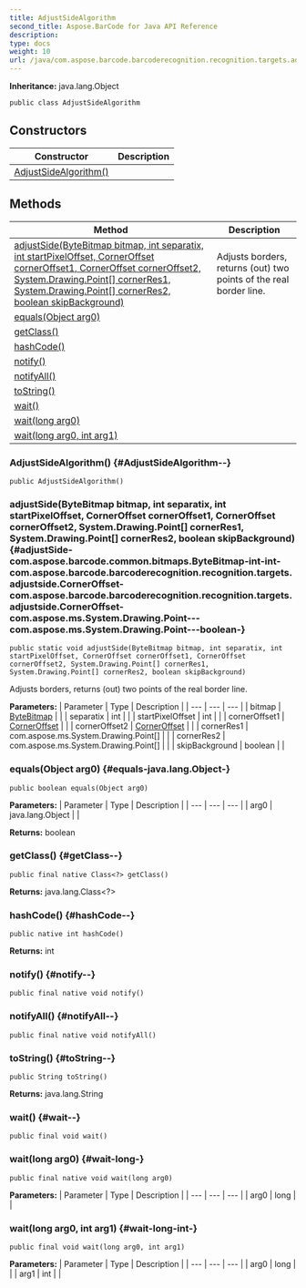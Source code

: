 ```yaml
---
title: AdjustSideAlgorithm
second_title: Aspose.BarCode for Java API Reference
description: 
type: docs
weight: 10
url: /java/com.aspose.barcode.barcoderecognition.recognition.targets.adjustside/adjustsidealgorithm/
---
```

**Inheritance:**
java.lang.Object
```
public class AdjustSideAlgorithm
```
## Constructors

| Constructor | Description |
| --- | --- |
| [AdjustSideAlgorithm()](#AdjustSideAlgorithm--) |  |
## Methods

| Method | Description |
| --- | --- |
| [adjustSide(ByteBitmap bitmap, int separatix, int startPixelOffset, CornerOffset cornerOffset1, CornerOffset cornerOffset2, System.Drawing.Point[] cornerRes1, System.Drawing.Point[] cornerRes2, boolean skipBackground)](#adjustSide-com.aspose.barcode.common.bitmaps.ByteBitmap-int-int-com.aspose.barcode.barcoderecognition.recognition.targets.adjustside.CornerOffset-com.aspose.barcode.barcoderecognition.recognition.targets.adjustside.CornerOffset-com.aspose.ms.System.Drawing.Point---com.aspose.ms.System.Drawing.Point---boolean-) | Adjusts borders, returns (out) two points of the real border line. |
| [equals(Object arg0)](#equals-java.lang.Object-) |  |
| [getClass()](#getClass--) |  |
| [hashCode()](#hashCode--) |  |
| [notify()](#notify--) |  |
| [notifyAll()](#notifyAll--) |  |
| [toString()](#toString--) |  |
| [wait()](#wait--) |  |
| [wait(long arg0)](#wait-long-) |  |
| [wait(long arg0, int arg1)](#wait-long-int-) |  |
### AdjustSideAlgorithm() {#AdjustSideAlgorithm--}
```
public AdjustSideAlgorithm()
```


### adjustSide(ByteBitmap bitmap, int separatix, int startPixelOffset, CornerOffset cornerOffset1, CornerOffset cornerOffset2, System.Drawing.Point[] cornerRes1, System.Drawing.Point[] cornerRes2, boolean skipBackground) {#adjustSide-com.aspose.barcode.common.bitmaps.ByteBitmap-int-int-com.aspose.barcode.barcoderecognition.recognition.targets.adjustside.CornerOffset-com.aspose.barcode.barcoderecognition.recognition.targets.adjustside.CornerOffset-com.aspose.ms.System.Drawing.Point---com.aspose.ms.System.Drawing.Point---boolean-}
```
public static void adjustSide(ByteBitmap bitmap, int separatix, int startPixelOffset, CornerOffset cornerOffset1, CornerOffset cornerOffset2, System.Drawing.Point[] cornerRes1, System.Drawing.Point[] cornerRes2, boolean skipBackground)
```


Adjusts borders, returns (out) two points of the real border line.

**Parameters:**
| Parameter | Type | Description |
| --- | --- | --- |
| bitmap | [ByteBitmap](../../com.aspose.barcode.common.bitmaps/bytebitmap) |  |
| separatix | int |  |
| startPixelOffset | int |  |
| cornerOffset1 | [CornerOffset](../../com.aspose.barcode.barcoderecognition.recognition.targets.adjustside/corneroffset) |  |
| cornerOffset2 | [CornerOffset](../../com.aspose.barcode.barcoderecognition.recognition.targets.adjustside/corneroffset) |  |
| cornerRes1 | com.aspose.ms.System.Drawing.Point[] |  |
| cornerRes2 | com.aspose.ms.System.Drawing.Point[] |  |
| skipBackground | boolean |  |

### equals(Object arg0) {#equals-java.lang.Object-}
```
public boolean equals(Object arg0)
```




**Parameters:**
| Parameter | Type | Description |
| --- | --- | --- |
| arg0 | java.lang.Object |  |

**Returns:**
boolean
### getClass() {#getClass--}
```
public final native Class<?> getClass()
```




**Returns:**
java.lang.Class<?>
### hashCode() {#hashCode--}
```
public native int hashCode()
```




**Returns:**
int
### notify() {#notify--}
```
public final native void notify()
```




### notifyAll() {#notifyAll--}
```
public final native void notifyAll()
```




### toString() {#toString--}
```
public String toString()
```




**Returns:**
java.lang.String
### wait() {#wait--}
```
public final void wait()
```




### wait(long arg0) {#wait-long-}
```
public final native void wait(long arg0)
```




**Parameters:**
| Parameter | Type | Description |
| --- | --- | --- |
| arg0 | long |  |

### wait(long arg0, int arg1) {#wait-long-int-}
```
public final void wait(long arg0, int arg1)
```




**Parameters:**
| Parameter | Type | Description |
| --- | --- | --- |
| arg0 | long |  |
| arg1 | int |  |

